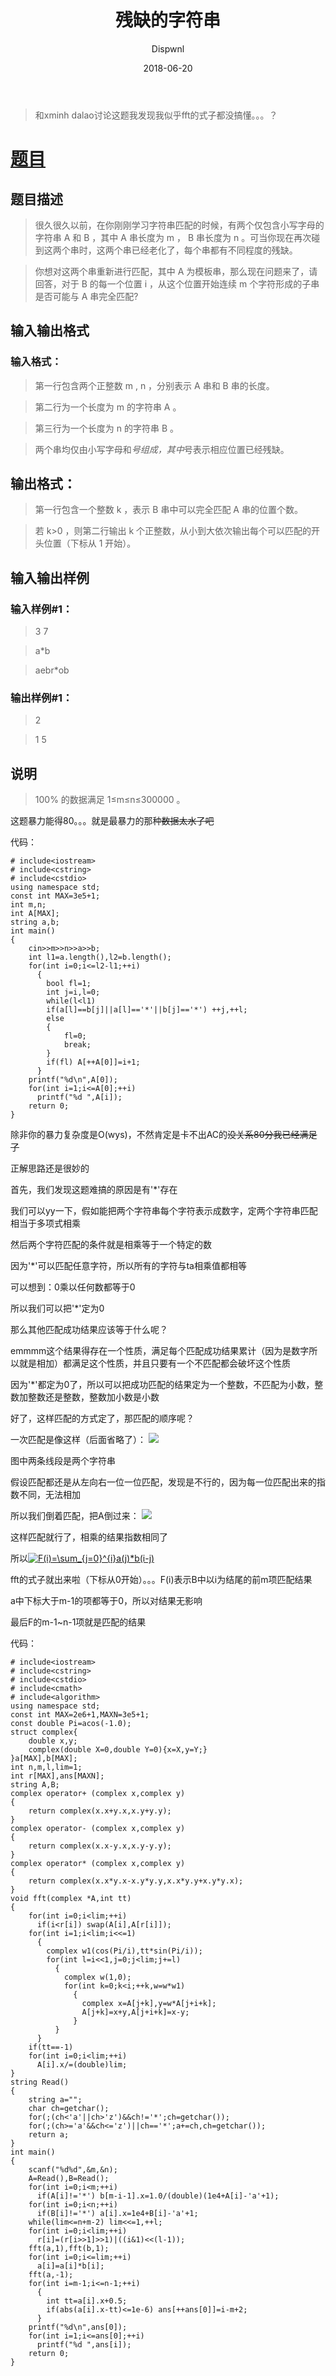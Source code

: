 ﻿---
layout:     post
title:      "残缺的字符串"
date:       2018-06-20
author:     "Dispwnl"
header-img: "img/used/9.jpg"
catalog: true
tags:
    - 字符串
    - 瞎搞
    - FFT
---
>和xminh dalao讨论这题我发现我似乎fft的式子都没搞懂。。。？
# [题目](https://www.luogu.org/problemnew/show/P4173)
## 题目描述
>很久很久以前，在你刚刚学习字符串匹配的时候，有两个仅包含小写字母的字符串 A 和 B ，其中 A 串长度为 m ， B 串长度为 n 。可当你现在再次碰到这两个串时，这两个串已经老化了，每个串都有不同程度的残缺。

>你想对这两个串重新进行匹配，其中 A 为模板串，那么现在问题来了，请回答，对于 B 的每一个位置 i ，从这个位置开始连续 m 个字符形成的子串是否可能与 A 串完全匹配?

## 输入输出格式
### 输入格式：
>第一行包含两个正整数 m , n ，分别表示 A 串和 B 串的长度。

>第二行为一个长度为 m 的字符串 A 。

>第三行为一个长度为 n 的字符串 B 。

>两个串均仅由小写字母和*号组成，其中*号表示相应位置已经残缺。

## 输出格式：
>第一行包含一个整数 k ，表示 B 串中可以完全匹配 A 串的位置个数。

>若 k>0 ，则第二行输出 k 个正整数，从小到大依次输出每个可以匹配的开头位置（下标从 1 开始）。

## 输入输出样例
### 输入样例#1： 
>3 7

>a*b

>aebr*ob

### 输出样例#1： 
>2

>1 5

## 说明
>100% 的数据满足 1≤m≤n≤300000 。

这题暴力能得80。。。就是最暴力的那种~~数据太水了吧~~

代码：
```
# include<iostream>
# include<cstring>
# include<cstdio>
using namespace std;
const int MAX=3e5+1;
int m,n;
int A[MAX];
string a,b;
int main()
{
	cin>>m>>n>>a>>b;
	int l1=a.length(),l2=b.length();
	for(int i=0;i<=l2-l1;++i)
	  {
	  	bool fl=1;
	  	int j=i,l=0;
	  	while(l<l1)
	  	if(a[l]==b[j]||a[l]=='*'||b[j]=='*') ++j,++l;
	  	else
	  	{
	  		fl=0;
	  		break;
		}
		if(fl) A[++A[0]]=i+1;
	  }
	printf("%d\n",A[0]);
	for(int i=1;i<=A[0];++i)
	  printf("%d ",A[i]);
	return 0;
}
```
除非你的暴力复杂度是O(wys)，不然肯定是卡不出AC的~~没关系80分我已经满足了~~

正解思路还是很妙的

首先，我们发现这题难搞的原因是有'*'存在

我们可以yy一下，假如能把两个字符串每个字符表示成数字，定两个字符串匹配相当于多项式相乘

然后两个字符匹配的条件就是相乘等于一个特定的数

因为'*'可以匹配任意字符，所以所有的字符与ta相乘值都相等

可以想到：0乘以任何数都等于0

所以我们可以把'*'定为0

那么其他匹配成功结果应该等于什么呢？

emmmm这个结果得存在一个性质，满足每个匹配成功结果累计（因为是数字所以就是相加）都满足这个性质，并且只要有一个不匹配都会破坏这个性质

因为'*'都定为0了，所以可以把成功匹配的结果定为一个整数，不匹配为小数，整数加整数还是整数，整数加小数是小数

好了，这样匹配的方式定了，那匹配的顺序呢？

一次匹配是像这样（后面省略了）：
![](/img/study/canque.png)

图中两条线段是两个字符串

假设匹配都还是从左向右一位一位匹配，发现是不行的，因为每一位匹配出来的指数不同，无法相加

所以我们倒着匹配，把A倒过来：
![](/img/study/canque2.png)

这样匹配就行了，相乘的结果指数相同了

所以<a href="http://www.codecogs.com/eqnedit.php?latex=F(i)=\sum_{j=0}^{i}a(j)*b(i-j)" target="_blank"><img src="http://latex.codecogs.com/gif.latex?F(i)=\sum_{j=0}^{i}a(j)*b(i-j)" title="F(i)=\sum_{j=0}^{i}a(j)*b(i-j)" /></a>

fft的式子就出来啦（下标从0开始）。。。F(i)表示B中以i为结尾的前m项匹配结果

a中下标大于m-1的项都等于0，所以对结果无影响

最后F的m-1~n-1项就是匹配的结果

代码：
```
# include<iostream>
# include<cstring>
# include<cstdio>
# include<cmath>
# include<algorithm>
using namespace std;
const int MAX=2e6+1,MAXN=3e5+1;
const double Pi=acos(-1.0);
struct complex{
	double x,y;
	complex(double X=0,double Y=0){x=X,y=Y;}
}a[MAX],b[MAX];
int n,m,l,lim=1;
int r[MAX],ans[MAXN];
string A,B;
complex operator+ (complex x,complex y)
{
	return complex(x.x+y.x,x.y+y.y);
}
complex operator- (complex x,complex y)
{
	return complex(x.x-y.x,x.y-y.y);
}
complex operator* (complex x,complex y)
{
	return complex(x.x*y.x-x.y*y.y,x.x*y.y+x.y*y.x);
}
void fft(complex *A,int tt)
{
	for(int i=0;i<lim;++i)
	  if(i<r[i]) swap(A[i],A[r[i]]);
	for(int i=1;i<lim;i<<=1)
	  {
	  	complex w1(cos(Pi/i),tt*sin(Pi/i));
	  	for(int l=i<<1,j=0;j<lim;j+=l)
	  	  {
	  	  	complex w(1,0);
	  	  	for(int k=0;k<i;++k,w=w*w1)
	  	  	  {
	  	  	  	complex x=A[j+k],y=w*A[j+i+k];
	  	  	  	A[j+k]=x+y,A[j+i+k]=x-y;
			  }
		  }
	  }
	if(tt==-1)
	for(int i=0;i<lim;++i)
	  A[i].x/=(double)lim;
}
string Read()
{
	string a="";
	char ch=getchar();
	for(;(ch<'a'||ch>'z')&&ch!='*';ch=getchar());
	for(;(ch>='a'&&ch<='z')||ch=='*';a+=ch,ch=getchar());
	return a;
}
int main()
{
	scanf("%d%d",&m,&n);
	A=Read(),B=Read();
	for(int i=0;i<m;++i)
	  if(A[i]!='*') b[m-i-1].x=1.0/(double)(1e4+A[i]-'a'+1);
	for(int i=0;i<n;++i)
	  if(B[i]!='*') a[i].x=1e4+B[i]-'a'+1;
	while(lim<=n+m-2) lim<<=1,++l;
	for(int i=0;i<lim;++i)
	  r[i]=(r[i>>1]>>1)|((i&1)<<(l-1));
	fft(a,1),fft(b,1);
	for(int i=0;i<=lim;++i)
	  a[i]=a[i]*b[i];
	fft(a,-1);
	for(int i=m-1;i<=n-1;++i)
	  {
	  	int tt=a[i].x+0.5;
	  	if(abs(a[i].x-tt)<=1e-6) ans[++ans[0]]=i-m+2;
	  }
	printf("%d\n",ans[0]);
	for(int i=1;i<=ans[0];++i)
	  printf("%d ",ans[i]);
	return 0;
}
```
